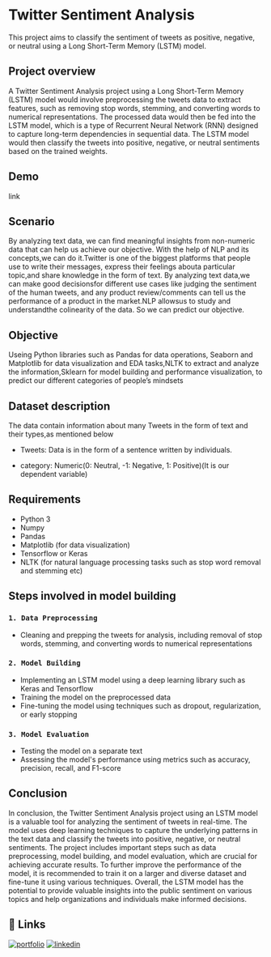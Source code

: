 
# Twitter Sentiment Analysis

This project aims to classify the sentiment of tweets as positive, negative, or neutral using a Long Short-Term Memory (LSTM) model.
## Project overview

A Twitter Sentiment Analysis project using a Long Short-Term Memory (LSTM) model would involve preprocessing the tweets data to extract features, such as removing stop words, stemming, and converting words to numerical representations. The processed data would then be fed into the LSTM model, which is a type of Recurrent Neural Network (RNN) designed to capture long-term dependencies in sequential data. The LSTM model would then classify the tweets into positive, negative, or neutral sentiments based on the trained weights.
## Demo

link


## Scenario

By analyzing text data, we can find meaningful insights from non-numeric data that can help us achieve our objective. With the help of NLP and its concepts,we can do it.Twitter is one of the biggest platforms that people use to write their messages, express their feelings abouta particular topic,and share knowledge in the form of text. By analyzing text data,we can make good decisionsfor different use cases like judging the sentiment of the human tweets, and any product review/comments can tell us the performance of a product in the market.NLP allowsus to study and understandthe colinearity of the data. So we can predict our objective.
## Objective

Useing Python libraries such as Pandas for data operations, Seaborn and Matplotlib for data visualization and EDA tasks,NLTK to extract and analyze the information,Sklearn for model building and performance visualization, to predict our different categories of people’s mindsets
## Dataset description

The data contain information about many Tweets in the form of text and their types,as mentioned below

- Tweets: Data is in the form of a sentence written by individuals.

- category:  Numeric(0: Neutral, -1: Negative, 1: Positive)(It is our dependent variable)

## Requirements

- Python 3
- Numpy
- Pandas
- Matplotlib (for data visualization)
- Tensorflow or Keras
- NLTK (for natural language processing tasks such as stop word removal and stemming etc)
## Steps involved in model building

### `1. Data Preprocessing`
- Cleaning and prepping the tweets for analysis, including removal of stop words, stemming, and converting words to numerical representations

### `2. Model Building`
- Implementing an LSTM model using a deep learning library such as Keras and Tensorflow
- Training the model on the preprocessed data
- Fine-tuning the model using techniques such as dropout, regularization, or early stopping

### `3. Model Evaluation`
- Testing the model on a separate text
- Assessing the model's performance using metrics such as accuracy, precision, recall, and F1-score
## Conclusion

In conclusion, the Twitter Sentiment Analysis project using an LSTM model is a valuable tool for analyzing the sentiment of tweets in real-time. The model uses deep learning techniques to capture the underlying patterns in the text data and classify the tweets into positive, negative, or neutral sentiments. The project includes important steps such as data preprocessing, model building, and model evaluation, which are crucial for achieving accurate results. To further improve the performance of the model, it is recommended to train it on a larger and diverse dataset and fine-tune it using various techniques. Overall, the LSTM model has the potential to provide valuable insights into the public sentiment on various topics and help organizations and individuals make informed decisions.
## 🔗 Links
[![portfolio](https://img.shields.io/badge/my_portfolio-000?style=for-the-badge&logo=ko-fi&logoColor=white)](https://github.com/malikjanattar)
[![linkedin](https://img.shields.io/badge/linkedin-0A66C2?style=for-the-badge&logo=linkedin&logoColor=white)](https://www.linkedin.com/in/malikjan-attar-69a7a317b)
